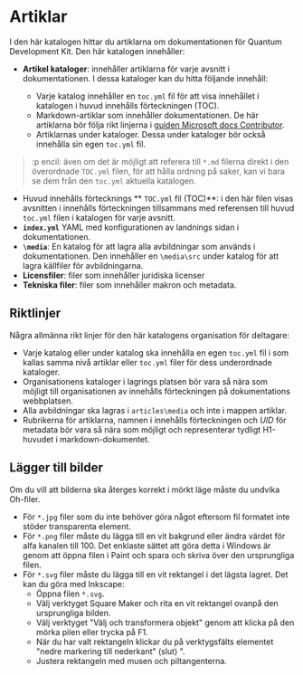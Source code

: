# <a name="articles"></a>Artiklar

I den här katalogen hittar du artiklarna om dokumentationen för Quantum Development Kit. Den här katalogen innehåller:

- **Artikel kataloger**: innehåller artiklarna för varje avsnitt i dokumentationen. I dessa kataloger kan du hitta följande innehåll:
  
  - Varje katalog innehåller en `toc.yml` fil för att visa innehållet i katalogen i huvud innehålls förteckningen (TOC).
  - Markdown-artiklar som innehåller dokumentationen. De här artiklarna bör följa rikt linjerna i [guiden Microsoft docs Contributor](https://docs.microsoft.com/en-us/contribute/).
  - Artiklarnas under kataloger. Dessa under kataloger bör också innehålla sin egen `toc.yml` fil.

> :p encil: även om det är möjligt att referera till `*.md` filerna direkt i den överordnade `TOC.yml` filen, för att hålla ordning på saker, kan vi bara se dem från den `toc.yml` aktuella katalogen.

- Huvud innehålls förtecknings ** `TOC.yml` fil (TOC)**: i den här filen visas avsnitten i innehålls förteckningen tillsammans med referensen till huvud `toc.yml` filen i katalogen för varje avsnitt.
- **`index.yml`** YAML med konfigurationen av landnings sidan i dokumentationen.
- **`\media`**: En katalog för att lagra alla avbildningar som används i dokumentationen. Den innehåller en `\media\src` under katalog för att lagra källfiler för avbildningarna.
- **Licensfiler**: filer som innehåller juridiska licenser
- **Tekniska filer**: filer som innehåller makron och metadata.

## <a name="guidelines"></a>Riktlinjer

Några allmänna rikt linjer för den här katalogens organisation för deltagare:

- Varje katalog eller under katalog ska innehålla en egen `toc.yml` fil i som kallas samma nivå artiklar eller `toc.yml` filer för dess underordnade kataloger.
- Organisationens kataloger i lagrings platsen bör vara så nära som möjligt till organisationen av innehålls förteckningen på dokumentations webbplatsen.
- Alla avbildningar ska lagras i `articles\media` och inte i mappen artiklar.
- Rubrikerna för artiklarna, namnen i innehålls förteckningen och *UID* för metadata bör vara så nära som möjligt och representerar tydligt H1-huvudet i markdown-dokumentet.

## <a name="adding-images"></a>Lägger till bilder

Om du vill att bilderna ska återges korrekt i mörkt läge måste du undvika Oh-filer.
- För `*.jpg` filer som du inte behöver göra något eftersom fil formatet inte stöder transparenta element.
- För `*.png` filer måste du lägga till en vit bakgrund eller ändra värdet för alfa kanalen till 100. Det enklaste sättet att göra detta i Windows är genom att öppna filen i Paint och spara och skriva över den ursprungliga filen.
- För `*.svg` filer måste du lägga till en vit rektangel i det lägsta lagret. Det kan du göra med Inkscape:
  - Öppna filen `*.svg`.
  - Välj verktyget Square Maker och rita en vit rektangel ovanpå den ursprungliga bilden.
  - Välj verktyget "Välj och transformera objekt" genom att klicka på den mörka pilen eller trycka på F1.
  - När du har valt rektangeln klickar du på verktygsfälts elementet "nedre markering till nederkant" (slut) ".
  - Justera rektangeln med musen och piltangenterna.

